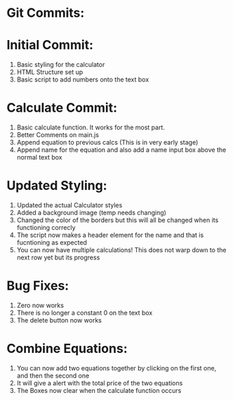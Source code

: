 # Git Commits: 


# Initial Commit: 

1. Basic styling for the calculator
2. HTML Structure set up
3. Basic script to add numbers onto the text box


# Calculate Commit: 
1. Basic calculate function. It works for the most part. 
2. Better Comments on main.js
3. Append equation to previous calcs (This is in very early stage)
4. Append name for the equation and also add a name input box above the normal text box


# Updated Styling: 
1. Updated the actual Calculator styles
2. Added a background image (temp needs changing)
3. Changed the color of the borders but this will all be changed when its functioning correcly
4. The script now makes a header element for the name and that is fucntioning as expected
5. You can now have multiple calculations! This does not warp down to the next row yet but its progress

# Bug Fixes: 
1. Zero now works
2. There is no longer a constant 0 on the text box
3. The delete button now works

# Combine Equations: 
1. You can now add two equations together by clicking on the first one, and then the second one
2. It will give a alert with the total price of the two equations
3. The Boxes now clear when the calculate function occurs



